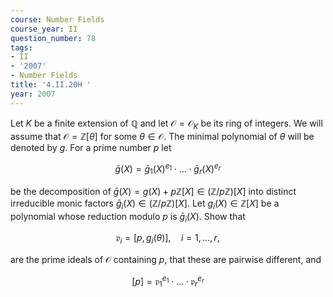 ```yaml
---
course: Number Fields
course_year: II
question_number: 78
tags:
- II
- '2007'
- Number Fields
title: '4.II.20H '
year: 2007
---
```



Let $K$ be a finite extension of $\mathbb{Q}$ and let $\mathcal{O}=\mathcal{O}_{K}$ be its ring of integers. We will assume that $\mathcal{O}=\mathbb{Z}[\theta]$ for some $\theta \in \mathcal{O}$. The minimal polynomial of $\theta$ will be denoted by $g$. For a prime number $p$ let

$$\bar{g}(X)=\bar{g}_{1}(X)^{e_{1}} \cdot \ldots \cdot \bar{g}_{r}(X)^{e_{r}}$$

be the decomposition of $\bar{g}(X)=g(X)+p \mathbb{Z}[X] \in(\mathbb{Z} / p \mathbb{Z})[X]$ into distinct irreducible monic factors $\bar{g}_{i}(X) \in(\mathbb{Z} / p \mathbb{Z})[X]$. Let $g_{i}(X) \in \mathbb{Z}[X]$ be a polynomial whose reduction modulo $p$ is $\bar{g}_{i}(X)$. Show that

$$\mathfrak{p}_{i}=\left[p, g_{i}(\theta)\right], \quad i=1, \ldots, r,$$

are the prime ideals of $\mathcal{O}$ containing $p$, that these are pairwise different, and

$$[p]=\mathfrak{p}_{1}^{e_{1}} \cdot \ldots \cdot \mathfrak{p}_{r}^{e_{r}}$$